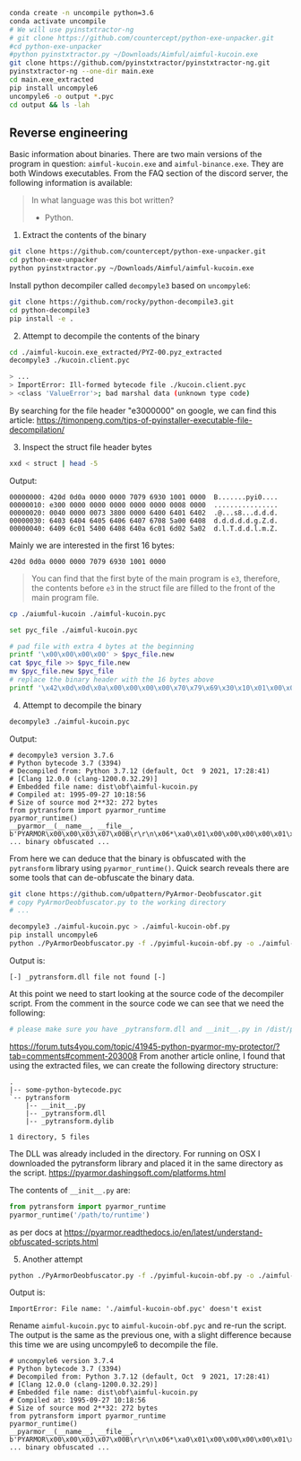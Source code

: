 
```bash
conda create -n uncompile python=3.6
conda activate uncompile
# We will use pyinstxtractor-ng
# git clone https://github.com/countercept/python-exe-unpacker.git
#cd python-exe-unpacker
#python pyinstxtractor.py ~/Downloads/Aimful/aimful-kucoin.exe
git clone https://github.com/pyinstxtractor/pyinstxtractor-ng.git
pyinstxtractor-ng --one-dir main.exe
cd main.exe_extracted
pip install uncompyle6
uncompyle6 -o output *.pyc
cd output && ls -lah
```

## Reverse engineering


Basic information about binaries. There are two main versions of the program in question:
`aimful-kucoin.exe` and `aimful-binance.exe`. They are both Windows executables. From the FAQ section of the discord server, the following information is available:

> In what language was this bot written?
> - Python.

1. Extract the contents of the binary

```bash
git clone https://github.com/countercept/python-exe-unpacker.git
cd python-exe-unpacker
python pyinstxtractor.py ~/Downloads/Aimful/aimful-kucoin.exe
```

Install python decompiler called `decompyle3` based on `uncompyle6`:

```bash
git clone https://github.com/rocky/python-decompile3.git
cd python-decompile3
pip install -e .
```

2. Attempt to decompile the contents of the binary

```bash
cd ./aimful-kucoin.exe_extracted/PYZ-00.pyz_extracted
decompyle3 ./kucoin.client.pyc

> ...
> ImportError: Ill-formed bytecode file ./kucoin.client.pyc
> <class 'ValueError'>; bad marshal data (unknown type code)
```

By searching for the file header "e3000000" on google, we can find this article:
https://timonpeng.com/tips-of-pyinstaller-executable-file-decompilation/

3. Inspect the struct file header bytes
```bash
xxd < struct | head -5
```

Output:
```
00000000: 420d 0d0a 0000 0000 7079 6930 1001 0000  B.......pyi0....
00000010: e300 0000 0000 0000 0000 0000 0008 0000  ................
00000020: 0040 0000 0073 3800 0000 6400 6401 6402  .@...s8...d.d.d.
00000030: 6403 6404 6405 6406 6407 6708 5a00 6408  d.d.d.d.d.g.Z.d.
00000040: 6409 6c01 5400 6408 640a 6c01 6d02 5a02  d.l.T.d.d.l.m.Z.
```

Mainly we are interested in the first 16 bytes:
```
420d 0d0a 0000 0000 7079 6930 1001 0000
```

> You can find that the first byte of the main program is `e3`, therefore, the contents before `e3` in the struct file are filled to the front of the main program file.

```bash
cp ./aiumful-kucoin ./aimful-kucoin.pyc

set pyc_file ./aimful-kucoin.pyc

# pad file with extra 4 bytes at the beginning
printf '\x00\x00\x00\x00' > $pyc_file.new
cat $pyc_file >> $pyc_file.new
mv $pyc_file.new $pyc_file
# replace the binary header with the 16 bytes above
printf '\x42\x0d\x0d\x0a\x00\x00\x00\x00\x70\x79\x69\x30\x10\x01\x00\x00' | dd of=$pyc_file bs=1 seek=0 count=16 conv=notrunc
```

4. Attempt to decompile the binary
```bash
decompyle3 ./aimful-kucoin.pyc
```

Output:
```
# decompyle3 version 3.7.6
# Python bytecode 3.7 (3394)
# Decompiled from: Python 3.7.12 (default, Oct  9 2021, 17:28:41)
# [Clang 12.0.0 (clang-1200.0.32.29)]
# Embedded file name: dist\obf\aimful-kucoin.py
# Compiled at: 1995-09-27 10:18:56
# Size of source mod 2**32: 272 bytes
from pytransform import pyarmor_runtime
pyarmor_runtime()
__pyarmor__(__name__, __file__, b'PYARMOR\x00\x00\x03\x07\x00B\r\r\n\x06*\xa0\x01\x00\x00\x00\x00\x01\x00\x00\x00@\x00\x00\x00\x94\xa5\x01\x00\x00\x00\x00\x18>\x11
... binary obfuscated ...
```

From here we can deduce that the binary is obfuscated with the `pytransform` library using `pyarmor_runtime()`.
Quick search reveals there are some tools that can de-obfuscate the binary data.

```bash
git clone https://github.com/u0pattern/PyArmor-Deobfuscator.git
# copy PyArmorDeobfuscator.py to the working directory
# ...

decompyle3 ./aimful-kucoin.pyc > ./aimful-kucoin-obf.py
pip install uncompyle6
python ./PyArmorDeobfuscator.py -f ./pyimful-kucoin-obf.py -o ./aimful-kucoin.py
```

Output is:
```
[-] _pytransform.dll file not found [-]
```
At this point we need to start looking at the source code of the decompiler script.
From the comment in the source code we can see that we need the following:
```py
# please make sure you have _pytransform.dll and __init__.py in /dist/pytransform/ directory !!!
```

https://forum.tuts4you.com/topic/41945-python-pyarmor-my-protector/?tab=comments#comment-203008
From another article online, I found that using the extracted files, we can create the following directory structure:
```
.
|-- some-python-bytecode.pyc
`-- pytransform
    |-- __init__.py
    |-- _pytransform.dll
    |-- _pytransform.dylib

1 directory, 5 files
```
The DLL was already included in the directory. For running on OSX I downloaded the pytransform library and placed it in the same directory as the script.
https://pyarmor.dashingsoft.com/platforms.html

The contents of `__init__.py` are:
```py
from pytransform import pyarmor_runtime
pyarmor_runtime('/path/to/runtime')
```
as per docs at https://pyarmor.readthedocs.io/en/latest/understand-obfuscated-scripts.html

5. Another attempt
```bash
python ./PyArmorDeobfuscator.py -f ./pyimful-kucoin-obf.py -o ./aimful-kucoin.py
```
Output is:
```
ImportError: File name: './aimful-kucoin-obf.pyc' doesn't exist
```

Rename `aimful-kucoin.pyc` to `aimful-kucoin-obf.pyc` and re-run the script.
The output is the same as the previous one, with a slight difference because this time we are using uncompyle6 to decompile the file.
```
# uncompyle6 version 3.7.4
# Python bytecode 3.7 (3394)
# Decompiled from: Python 3.7.12 (default, Oct  9 2021, 17:28:41) 
# [Clang 12.0.0 (clang-1200.0.32.29)]
# Embedded file name: dist\obf\aimful-kucoin.py
# Compiled at: 1995-09-27 10:18:56
# Size of source mod 2**32: 272 bytes
from pytransform import pyarmor_runtime
pyarmor_runtime()
__pyarmor__(__name__, __file__, b'PYARMOR\x00\x00\x03\x07\x00B\r\r\n\x06*\xa0\x01\x00\x00\x00\x00\x01\x00\x00\x00@\x00\x00\x00\x94\xa5\x01\x00\x00\x00\x00\x18>\x11\xb8\n\x00\x0
... binary obfuscated ...
```